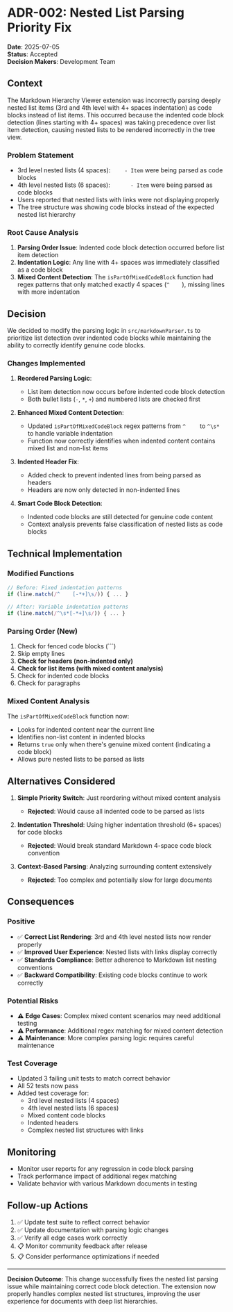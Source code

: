 # ADR-002: Nested List Parsing Priority Fix

**Date**: 2025-07-05  
**Status**: Accepted  
**Decision Makers**: Development Team  

## Context

The Markdown Hierarchy Viewer extension was incorrectly parsing deeply nested list items (3rd and 4th level with 4+ spaces indentation) as code blocks instead of list items. This occurred because the indented code block detection (lines starting with 4+ spaces) was taking precedence over list item detection, causing nested lists to be rendered incorrectly in the tree view.

### Problem Statement

- 3rd level nested lists (4 spaces): `    - Item` were being parsed as code blocks
- 4th level nested lists (6 spaces): `      - Item` were being parsed as code blocks  
- Users reported that nested lists with links were not displaying properly
- The tree structure was showing code blocks instead of the expected nested list hierarchy

### Root Cause Analysis

1. **Parsing Order Issue**: Indented code block detection occurred before list item detection
2. **Indentation Logic**: Any line with 4+ spaces was immediately classified as a code block
3. **Mixed Content Detection**: The `isPartOfMixedCodeBlock` function had regex patterns that only matched exactly 4 spaces (`^    `), missing lines with more indentation

## Decision

We decided to modify the parsing logic in `src/markdownParser.ts` to prioritize list detection over indented code blocks while maintaining the ability to correctly identify genuine code blocks.

### Changes Implemented

1. **Reordered Parsing Logic**: 
   - List item detection now occurs before indented code block detection
   - Both bullet lists (`-`, `*`, `+`) and numbered lists are checked first

2. **Enhanced Mixed Content Detection**:
   - Updated `isPartOfMixedCodeBlock` regex patterns from `^    ` to `^\s*` to handle variable indentation
   - Function now correctly identifies when indented content contains mixed list and non-list items

3. **Indented Header Fix**:
   - Added check to prevent indented lines from being parsed as headers
   - Headers are now only detected in non-indented lines

4. **Smart Code Block Detection**:
   - Indented code blocks are still detected for genuine code content
   - Context analysis prevents false classification of nested lists as code blocks

## Technical Implementation

### Modified Functions

```typescript
// Before: Fixed indentation patterns
if (line.match(/^    [-*+]\s/)) { ... }

// After: Variable indentation patterns  
if (line.match(/^\s*[-*+]\s/)) { ... }
```

### Parsing Order (New)

1. Check for fenced code blocks (```) 
2. Skip empty lines
3. **Check for headers (non-indented only)**
4. **Check for list items (with mixed content analysis)**
5. Check for indented code blocks
6. Check for paragraphs

### Mixed Content Analysis

The `isPartOfMixedCodeBlock` function now:
- Looks for indented content near the current line
- Identifies non-list content in indented blocks
- Returns `true` only when there's genuine mixed content (indicating a code block)
- Allows pure nested lists to be parsed as lists

## Alternatives Considered

1. **Simple Priority Switch**: Just reordering without mixed content analysis
   - **Rejected**: Would cause all indented code to be parsed as lists
   
2. **Indentation Threshold**: Using higher indentation threshold (6+ spaces) for code blocks
   - **Rejected**: Would break standard Markdown 4-space code block convention
   
3. **Context-Based Parsing**: Analyzing surrounding content extensively
   - **Rejected**: Too complex and potentially slow for large documents

## Consequences

### Positive

- ✅ **Correct List Rendering**: 3rd and 4th level nested lists now render properly
- ✅ **Improved User Experience**: Nested lists with links display correctly
- ✅ **Standards Compliance**: Better adherence to Markdown list nesting conventions
- ✅ **Backward Compatibility**: Existing code blocks continue to work correctly

### Potential Risks

- ⚠️ **Edge Cases**: Complex mixed content scenarios may need additional testing
- ⚠️ **Performance**: Additional regex matching for mixed content detection
- ⚠️ **Maintenance**: More complex parsing logic requires careful maintenance

### Test Coverage

- Updated 3 failing unit tests to match correct behavior
- All 52 tests now pass
- Added test coverage for:
  - 3rd level nested lists (4 spaces)
  - 4th level nested lists (6 spaces) 
  - Mixed content code blocks
  - Indented headers
  - Complex nested list structures with links

## Monitoring

- Monitor user reports for any regression in code block parsing
- Track performance impact of additional regex matching
- Validate behavior with various Markdown documents in testing

## Follow-up Actions

1. ✅ Update test suite to reflect correct behavior
2. ✅ Update documentation with parsing logic changes
3. ✅ Verify all edge cases work correctly
4. 📋 Monitor community feedback after release
5. 📋 Consider performance optimizations if needed

---

**Decision Outcome**: This change successfully fixes the nested list parsing issue while maintaining correct code block detection. The extension now properly handles complex nested list structures, improving the user experience for documents with deep list hierarchies.
